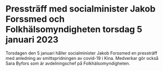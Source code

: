 # Pressträff med socialminister Jakob Forssmed och Folkhälsomyndigheten torsdag 5 januari 2023

Torsdagen den 5 januari håller socialminister Jakob Forssmed en pressträff med anledning av smittspridningen av covid-19 i Kina. Medverkar gör också Sara Byfors som är avdelningschef på Folkhälsomyndigheten.
